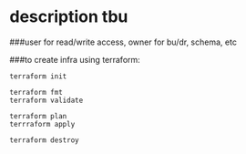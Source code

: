 # description tbu
###user for read/write access, owner for bu/dr, schema, etc

###to create infra using terraform:

```
terraform init

terraform fmt
terraform validate

terraform plan
terrraform apply

terraform destroy
```
